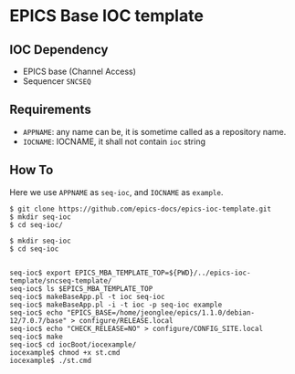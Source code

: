 # EPICS Base IOC template

## IOC Dependency

* EPICS base (Channel Access)
* Sequencer `SNCSEQ`

## Requirements

* `APPNAME`: any name can be, it is sometime called as a repository name.
* `IOCNAME`: IOCNAME, it shall not contain `ioc` string

## How To

Here we use `APPNAME` as `seq-ioc`, and `IOCNAME` as `example`.

```
$ git clone https://github.com/epics-docs/epics-ioc-template.git
$ mkdir seq-ioc
$ cd seq-ioc/

$ mkdir seq-ioc
$ cd seq-ioc


seq-ioc$ export EPICS_MBA_TEMPLATE_TOP=${PWD}/../epics-ioc-template/sncseq-template/
seq-ioc$ ls $EPICS_MBA_TEMPLATE_TOP
seq-ioc$ makeBaseApp.pl -t ioc seq-ioc
seq-ioc$ makeBaseApp.pl -i -t ioc -p seq-ioc example
seq-ioc$ echo "EPICS_BASE=/home/jeonglee/epics/1.1.0/debian-12/7.0.7/base" > configure/RELEASE.local
seq-ioc$ echo "CHECK_RELEASE=NO" > configure/CONFIG_SITE.local
seq-ioc$ make
seq-ioc$ cd iocBoot/iocexample/
iocexample$ chmod +x st.cmd
iocexample$ ./st.cmd
```
